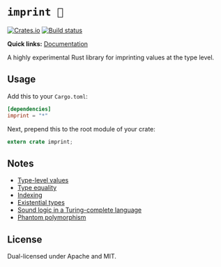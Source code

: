 # `imprint 🐾`

[![Crates.io](https://img.shields.io/crates/v/imprint.svg)](https://crates.io/crates/imprint)
[![Build status](https://travis-ci.org/Rufflewind/imprint.svg?branch=master)](https://travis-ci.org/Rufflewind/imprint)

**Quick links:** [Documentation](https://rufflewind.com/imprint)

A highly experimental Rust library for imprinting values at the type level.

## Usage

Add this to your `Cargo.toml`:

~~~toml
[dependencies]
imprint = "*"
~~~

Next, prepend this to the root module of your crate:

~~~rust
extern crate imprint;
~~~

## Notes

  - [Type-level values](docs/type-level-values.md)
  - [Type equality](docs/type-equality.md)
  - [Indexing](docs/indexing.md)
  - [Existential types](docs/existential-types.md)
  - [Sound logic in a Turing-complete language](docs/sound-logic-in-a-turing-complete-language.md)
  - [Phantom polymorphism](docs/phantom-polymorphism.md)

## License

Dual-licensed under Apache and MIT.
